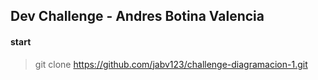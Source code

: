 ## Dev Challenge - Andres Botina Valencia

#### start


> git clone https://github.com/jabv123/challenge-diagramacion-1.git
